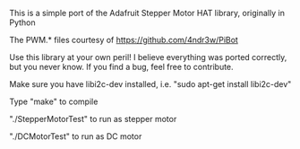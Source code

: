 This is a simple port of the Adafruit Stepper Motor HAT library, originally in Python

The PWM.* files courtesy of https://github.com/4ndr3w/PiBot

Use this library at your own peril! I believe everything was ported correctly, but you never know. If you find a bug, feel free to contribute.

Make sure you have libi2c-dev installed, i.e. "sudo apt-get install libi2c-dev"

Type "make" to compile 

"./StepperMotorTest" to run as stepper motor

"./DCMotorTest" to run as DC motor
